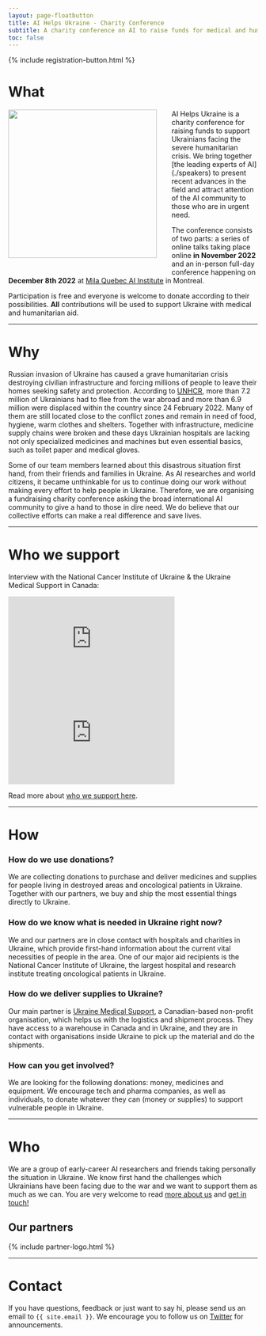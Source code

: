 ```yaml
---
layout: page-floatbutton
title: AI Helps Ukraine - Charity Conference
subtitle: A charity conference on AI to raise funds for medical and humanitarian aid for Ukraine
toc: false
---
```


{% include registration-button.html %}

# What

<img src="{{ site.logo }}" style="width:300px;vertical-align:middle;padding-right:30px;padding-bottom:30px;float:left">
AI Helps Ukraine is a charity conference for raising funds to support Ukrainians facing the severe humanitarian crisis. We bring together [the leading experts of AI](./speakers) to present recent advances in the field and attract attention of the AI community to those who are in urgent need.

The conference consists of two parts: a series of online talks taking place online **in November 2022** and an in-person full-day conference happening on **December 8th 2022** at  [Mila Quebec AI Institute](https://mila.quebec/) in Montreal.

Participation is free and everyone is welcome to donate according to their possibilities. **All** contributions will be used to support Ukraine with medical and humanitarian aid.

---

# Why

Russian invasion of Ukraine has caused a grave humanitarian crisis destroying civilian infrastructure and forcing millions of people to leave their homes seeking safety and protection. According to [UNHCR](https://www.unhcr.org/ukraine-emergency.html), more than 7.2 million of Ukrainians had to flee from the war abroad and more than 6.9 million were displaced within the country since 24 February 2022. Many of them are still located close to the conflict zones and remain in need of food, hygiene, warm clothes and shelters. Together with infrastructure, medicine supply chains were broken and these days Ukrainian hospitals are lacking not only specialized medicines and machines but even essential basics, such as toilet paper and medical gloves.

Some of our team members learned about this disastrous situation first hand, from their friends and families in Ukraine. As AI researches and world citizens, it became unthinkable for us to continue doing our work without making every effort to help people in Ukraine. Therefore, we are organising a fundraising charity conference asking the broad international AI community to give a hand to those in dire need. We do believe that our collective efforts can make a real difference and save lives.

---
# Who we support

Interview with the National Cancer Institute of Ukraine & the Ukraine Medical Support in Canada:

<iframe style="width: 35vw; height: calc(35vw/1.77)" src="https://www.youtube-nocookie.com/embed/YRyQrpMmVOM" title="YouTube video player" frameborder="0" allow="accelerometer; autoplay; clipboard-write; encrypted-media; gyroscope; picture-in-picture" allowfullscreen></iframe>
<iframe style="width: 35vw; height: calc(35vw/1.77)" src="https://www.youtube-nocookie.com/embed/R2pvkciWoKI" title="YouTube video player" frameborder="0" allow="accelerometer; autoplay; clipboard-write; encrypted-media; gyroscope; picture-in-picture" allowfullscreen></iframe>

Read more about [who we support here](./who_we_support).

---

# How

### How do we use donations?

We are collecting donations to purchase and deliver medicines and supplies for people living in destroyed areas and oncological patients in Ukraine. Together with our partners, we buy and ship the most essential things directly to Ukraine.

### How do we know what is needed in Ukraine right now?

We and our partners are in close contact with hospitals and charities in Ukraine, which provide first-hand information about the current vital necessities of people in the area. One of our major aid recipients is the National Cancer Institute of Ukraine, the largest hospital and research institute treating oncological patients in Ukraine.

### How do we deliver supplies to Ukraine?

Our main partner is [Ukraine Medical Support](https://uams.ca/about-us/), a Canadian-based non-profit organisation, which helps us with the logistics and shipment process. They have access to a warehouse in Canada and in Ukraine, and they are in contact with organisations inside Ukraine to pick up the material and do the shipments.

### How can you get involved?

We are looking for the following donations: money, medicines and equipment. We encourage tech and pharma companies, as well as individuals, to donate whatever they can (money or supplies) to support vulnerable people in Ukraine.

---

# Who

We are a group of early-career AI researchers and friends taking personally the situation in Ukraine. We know first hand the challenges which Ukrainians have been facing due to the war and we want to support them as much as we can. You are very welcome to read [more about us](./team) and [get in touch!](#contact)

## Our partners

{% include partner-logo.html %}

---

# Contact

If you have questions, feedback or just want to say hi, please send us an email to `{{ site.email }}`. We encourage you to follow us on [Twitter](https://twitter.com/aihelpsukraine) for announcements.
